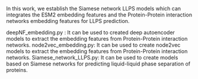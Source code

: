 In this work, we establish the Siamese network LLPS models which can integrates the ESM2 embedding features and the Protein-Protein interaction networks embedding features for LLPS prediction.

deepNF_embedding.py : It can be used to created deep autoencoder models to extract the embedding features from Protein-Protein interaction networks.
node2vec_embedding.py: It can be used to create node2vec models to extract the embedding features from Protein-Protein interaction networks.
Siamese_network_LLPS.py: It can be used to create models based on Siamese networks for predicting liquid-liquid phase separation of proteins.
